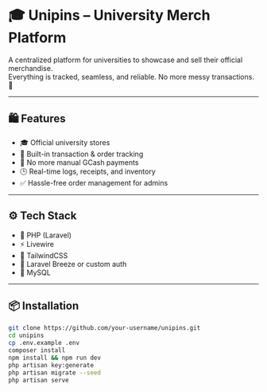 # 🎓 Unipins – University Merch Platform

A centralized platform for universities to showcase and sell their official merchandise.  
Everything is tracked, seamless, and reliable. No more messy transactions. 🚀

---

## 🛍️ Features

- 🎓 Official university stores
- 🧾 Built-in transaction & order tracking
- 💸 No more manual GCash payments
- 🕒 Real-time logs, receipts, and inventory
- ✅ Hassle-free order management for admins

---

## ⚙️ Tech Stack

- 🐘 PHP (Laravel)
- ⚡ Livewire
- 🧩 TailwindCSS
- 🔐 Laravel Breeze or custom auth
- 🔄 MySQL

---

## 📦 Installation

```bash
git clone https://github.com/your-username/unipins.git
cd unipins
cp .env.example .env
composer install
npm install && npm run dev
php artisan key:generate
php artisan migrate --seed
php artisan serve

